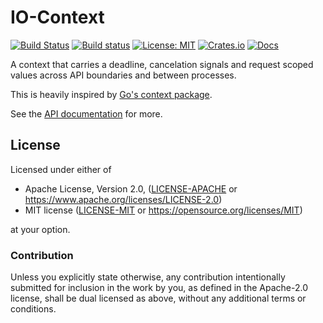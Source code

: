 # IO-Context

[![Build Status](https://travis-ci.org/Thomasdezeeuw/io-context.svg?branch=master)](https://travis-ci.org/Thomasdezeeuw/io-context)
[![Build status](https://ci.appveyor.com/api/projects/status/bfmk3m0a4n43dh6l?svg=true)](https://ci.appveyor.com/project/Thomasdezeeuw/io-context)
[![License: MIT](https://img.shields.io/badge/license-MIT-blue.svg)](https://opensource.org/licenses/MIT)
[![Crates.io](https://img.shields.io/crates/v/io-context.svg)](https://crates.io/crates/io-context)
[![Docs](https://docs.rs/io-context/badge.svg)](https://docs.rs/io-context)

A context that carries a deadline, cancelation signals and request scoped values
across API boundaries and between processes.

This is heavily inspired by [Go's context package].

See the [API documentation] for more.

[API documentation]: https://docs.rs/io-context
[Go's context package]: https://golang.org/pkg/context/

## License

Licensed under either of

 * Apache License, Version 2.0, ([LICENSE-APACHE](LICENSE-APACHE) or https://www.apache.org/licenses/LICENSE-2.0)
 * MIT license ([LICENSE-MIT](LICENSE-MIT) or https://opensource.org/licenses/MIT)

at your option.

### Contribution

Unless you explicitly state otherwise, any contribution intentionally submitted
for inclusion in the work by you, as defined in the Apache-2.0 license, shall be
dual licensed as above, without any additional terms or conditions.
